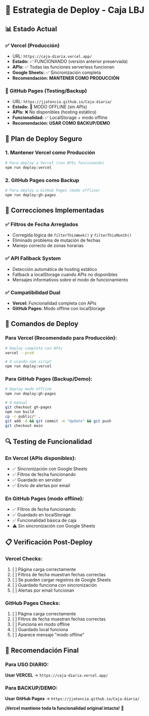 # 🚀 Estrategia de Deploy - Caja LBJ

## 📊 Estado Actual

### ✅ **Vercel (Producción)** 
- URL: `https://caja-diaria.vercel.app/`
- **Estado:** ✅ FUNCIONANDO (versión anterior preservada)
- **APIs:** ✅ Todas las funciones serverless funcionan
- **Google Sheets:** ✅ Sincronización completa
- **Recomendación:** **MANTENER COMO PRODUCCIÓN**

### 🔧 **GitHub Pages (Testing/Backup)**
- URL: `https://jjatencia.github.io/Caja-diaria/`
- **Estado:** 🔄 MODO OFFLINE (sin APIs)
- **APIs:** ❌ No disponibles (hosting estático)
- **Funcionalidad:** ✅ LocalStorage + modo offline
- **Recomendación:** **USAR COMO BACKUP/DEMO**

## 🎯 **Plan de Deploy Seguro**

### 1. **Mantener Vercel como Producción**
```bash
# Para deploy a Vercel (con APIs funcionando)
npm run deploy:vercel
```

### 2. **GitHub Pages como Backup**
```bash
# Para deploy a GitHub Pages (modo offline)
npm run deploy:gh-pages
```

## 🔧 **Correcciones Implementadas**

### ✅ **Filtros de Fecha Arreglados**
- Corregida lógica de `filterThisWeek()` y `filterThisMonth()`
- Eliminado problema de mutación de fechas
- Manejo correcto de zonas horarias

### ✅ **API Fallback System**
- Detección automática de hosting estático
- Fallback a localStorage cuando APIs no disponibles
- Mensajes informativos sobre el modo de funcionamiento

### ✅ **Compatibilidad Dual**
- **Vercel:** Funcionalidad completa con APIs
- **GitHub Pages:** Modo offline con localStorage

## 🚀 **Comandos de Deploy**

### **Para Vercel (Recomendado para Producción):**
```bash
# Deploy completo con APIs
vercel --prod

# O usando npm script
npm run deploy:vercel
```

### **Para GitHub Pages (Backup/Demo):**
```bash
# Deploy modo offline
npm run deploy:gh-pages

# O manual
git checkout gh-pages
npm run build
cp -r public/* .
git add -A && git commit -m "Update" && git push
git checkout main
```

## 🔍 **Testing de Funcionalidad**

### **En Vercel (APIs disponibles):**
- ✅ Sincronización con Google Sheets
- ✅ Filtros de fecha funcionando
- ✅ Guardado en servidor
- ✅ Envío de alertas por email

### **En GitHub Pages (modo offline):**
- ✅ Filtros de fecha funcionando
- ✅ Guardado en localStorage
- ✅ Funcionalidad básica de caja
- ⚠️ Sin sincronización con Google Sheets

## 📋 **Verificación Post-Deploy**

### **Vercel Checks:**
1. [ ] Página carga correctamente
2. [ ] Filtros de fecha muestran fechas correctas
3. [ ] Se pueden cargar registros de Google Sheets
4. [ ] Guardado funciona con sincronización
5. [ ] Alertas por email funcionan

### **GitHub Pages Checks:**
1. [ ] Página carga correctamente
2. [ ] Filtros de fecha muestran fechas correctas
3. [ ] Funciona en modo offline
4. [ ] Guardado local funciona
5. [ ] Aparece mensaje "modo offline"

## 🎯 **Recomendación Final**

### **Para USO DIARIO:**
**Usar VERCEL** → `https://caja-diaria.vercel.app/`

### **Para BACKUP/DEMO:**
**Usar GitHub Pages** → `https://jjatencia.github.io/Caja-diaria/`

**¡Vercel mantiene toda la funcionalidad original intacta!** 🎉